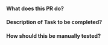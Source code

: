 #### What does this PR do?
#### Description of Task to be completed?
#### How should this be manually tested?
